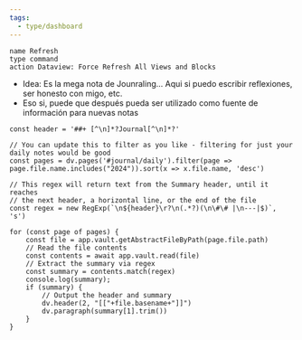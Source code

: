 ```yaml
---
tags:
  - type/dashboard
---
```

```button
name Refresh
type command
action Dataview: Force Refresh All Views and Blocks
```
* Idea: Es la mega nota de Jounraling... Aqui si puedo escribir reflexiones, ser honesto con migo, etc.
* Eso si, puede que después pueda ser utilizado como fuente de información para nuevas notas
 
```dataviewjs
const header = '##+ [^\n]*?Journal[^\n]*?'

// You can update this to filter as you like - filtering for just your daily notes would be good
const pages = dv.pages('#journal/daily').filter(page => page.file.name.includes("2024")).sort(x => x.file.name, 'desc')

// This regex will return text from the Summary header, until it reaches
// the next header, a horizontal line, or the end of the file
const regex = new RegExp(`\n${header}\r?\n(.*?)(\n\#\# |\n---|$)`, 's')

for (const page of pages) {
    const file = app.vault.getAbstractFileByPath(page.file.path)
    // Read the file contents
    const contents = await app.vault.read(file)
    // Extract the summary via regex
    const summary = contents.match(regex)
    console.log(summary);
    if (summary) {
        // Output the header and summary
        dv.header(2, "[["+file.basename+"]]")
        dv.paragraph(summary[1].trim())
    }
}
```
